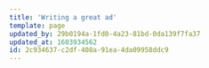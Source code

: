 ```yaml
---
title: 'Writing a great ad'
template: page
updated_by: 29b0194a-1fd0-4a23-81bd-0da139f7fa37
updated_at: 1603934562
id: 2c934637-c2df-408a-91ea-4da09958ddc9
---
```

